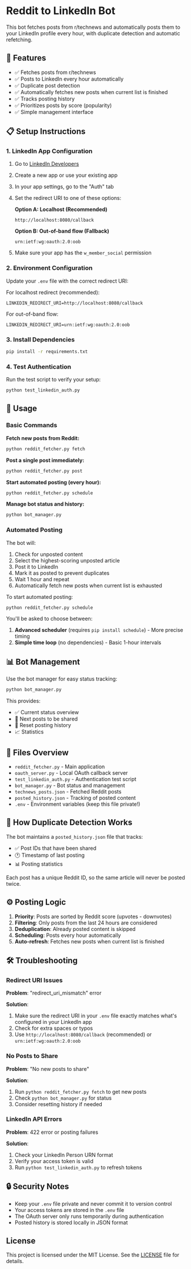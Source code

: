 # Reddit to LinkedIn Bot

This bot fetches posts from r/technews and automatically posts them to your LinkedIn profile every hour, with duplicate detection and automatic refetching.

## 🚀 Features

- ✅ Fetches posts from r/technews
- ✅ Posts to LinkedIn every hour automatically
- ✅ Duplicate post detection
- ✅ Automatically fetches new posts when current list is finished
- ✅ Tracks posting history
- ✅ Prioritizes posts by score (popularity)
- ✅ Simple management interface

## 📋 Setup Instructions

### 1. LinkedIn App Configuration

1. Go to [LinkedIn Developers](https://www.linkedin.com/developers/)
2. Create a new app or use your existing app
3. In your app settings, go to the "Auth" tab
4. Set the redirect URI to one of these options:

   **Option A: Localhost (Recommended)**
   ```
   http://localhost:8080/callback
   ```
   
   **Option B: Out-of-band flow (Fallback)**
   ```
   urn:ietf:wg:oauth:2.0:oob
   ```

5. Make sure your app has the `w_member_social` permission

### 2. Environment Configuration

Update your `.env` file with the correct redirect URI:

For localhost redirect (recommended):
```env
LINKEDIN_REDIRECT_URI=http://localhost:8080/callback
```

For out-of-band flow:
```env
LINKEDIN_REDIRECT_URI=urn:ietf:wg:oauth:2.0:oob
```

### 3. Install Dependencies

```bash
pip install -r requirements.txt
```

### 4. Test Authentication

Run the test script to verify your setup:
```bash
python test_linkedin_auth.py
```

## 🎯 Usage

### Basic Commands

**Fetch new posts from Reddit:**
```bash
python reddit_fetcher.py fetch
```

**Post a single post immediately:**
```bash
python reddit_fetcher.py post
```

**Start automated posting (every hour):**
```bash
python reddit_fetcher.py schedule
```

**Manage bot status and history:**
```bash
python bot_manager.py
```

### Automated Posting

The bot will:
1. Check for unposted content
2. Select the highest-scoring unposted article
3. Post it to LinkedIn
4. Mark it as posted to prevent duplicates
5. Wait 1 hour and repeat
6. Automatically fetch new posts when current list is exhausted

To start automated posting:
```bash
python reddit_fetcher.py schedule
```

You'll be asked to choose between:
1. **Advanced scheduler** (requires `pip install schedule`) - More precise timing
2. **Simple time loop** (no dependencies) - Basic 1-hour intervals

## 📊 Bot Management

Use the bot manager for easy status tracking:

```bash
python bot_manager.py
```

This provides:
- ✅ Current status overview
- 📝 Next posts to be shared
- 🔄 Reset posting history
- 📈 Statistics

## 📁 Files Overview

- `reddit_fetcher.py` - Main application
- `oauth_server.py` - Local OAuth callback server
- `test_linkedin_auth.py` - Authentication test script
- `bot_manager.py` - Bot status and management
- `technews_posts.json` - Fetched Reddit posts
- `posted_history.json` - Tracking of posted content
- `.env` - Environment variables (keep this file private!)

## 🔄 How Duplicate Detection Works

The bot maintains a `posted_history.json` file that tracks:
- ✅ Post IDs that have been shared
- 🕐 Timestamp of last posting
- 📊 Posting statistics

Each post has a unique Reddit ID, so the same article will never be posted twice.

## ⚙️ Posting Logic

1. **Priority**: Posts are sorted by Reddit score (upvotes - downvotes)
2. **Filtering**: Only posts from the last 24 hours are considered
3. **Deduplication**: Already posted content is skipped
4. **Scheduling**: Posts every hour automatically
5. **Auto-refresh**: Fetches new posts when current list is finished

## 🛠️ Troubleshooting

### Redirect URI Issues

**Problem**: "redirect_uri_mismatch" error

**Solution**: 
1. Make sure the redirect URI in your `.env` file exactly matches what's configured in your LinkedIn app
2. Check for extra spaces or typos
3. Use `http://localhost:8080/callback` (recommended) or `urn:ietf:wg:oauth:2.0:oob`

### No Posts to Share

**Problem**: "No new posts to share"

**Solution**: 
1. Run `python reddit_fetcher.py fetch` to get new posts
2. Check `python bot_manager.py` for status
3. Consider resetting history if needed

### LinkedIn API Errors

**Problem**: 422 error or posting failures

**Solution**: 
1. Check your LinkedIn Person URN format
2. Verify your access token is valid
3. Run `python test_linkedin_auth.py` to refresh tokens

## 🔒 Security Notes

- Keep your `.env` file private and never commit it to version control
- Your access tokens are stored in the `.env` file
- The OAuth server only runs temporarily during authentication
- Posted history is stored locally in JSON format

## License

This project is licensed under the MIT License. See the [LICENSE](LICENSE) file for details.